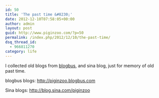```yaml
---
id: 50
title: 'The past time &#8230;'
date: 2012-12-10T07:58:05+00:00
author: admin
layout: post
guid: http://www.piginzoo.com/?p=50
permalink: /index.php/2012/12/10/the-past-time/
dsq_thread_id:
  - 966811270
category: life
---
```

I collected old blogs from [blogbus](http://www.blogbus.com), and sina blog, just for memory of old past time.

blogbus blogs: <http://piginzoo.blogbus.com>

Sina blogs: <http://blog.sina.com/piginzoo>

&nbsp;
